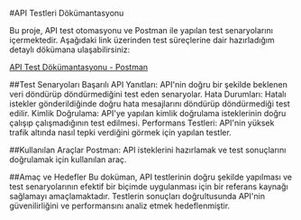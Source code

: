 #API Testleri Dökümantasyonu

Bu proje, API test otomasyonu ve Postman ile yapılan test senaryolarını içermektedir. Aşağıdaki link üzerinden test süreçlerine dair hazırladığım detaylı dökümana ulaşabilirsiniz:

[API Test Dökümantasyonu - Postman](https://documenter.getpostman.com/view/22831578/2sAYk8vi7y#13124bfe-df0b-4c58-9ccf-c30fdabe1f9d) 

##Test Senaryoları
Başarılı API Yanıtları: API'nin doğru bir şekilde beklenen veri döndürüp döndürmediğini test eden senaryolar.
Hata Durumları: Hatalı istekler gönderildiğinde doğru hata mesajlarını döndürüp döndürmediği test edilir.
Kimlik Doğrulama: API'ye yapılan kimlik doğrulama isteklerinin doğru çalışıp çalışmadığının test edilmesi.
Performans Testleri: API'nin yüksek trafik altında nasıl tepki verdiğini görmek için yapılan testler.

##Kullanılan Araçlar
Postman: API isteklerini hazırlamak ve test sonuçlarını doğrulamak için kullanılan araç.

##Amaç ve Hedefler
Bu doküman, API testlerinin doğru şekilde yapılması ve test senaryolarının efektif bir biçimde uygulanması için bir referans kaynağı sağlamayı amaçlamaktadır. Testlerin sonuçları doğrultusunda API'nin güvenilirliğini ve performansını analiz etmek hedeflenmiştir.
